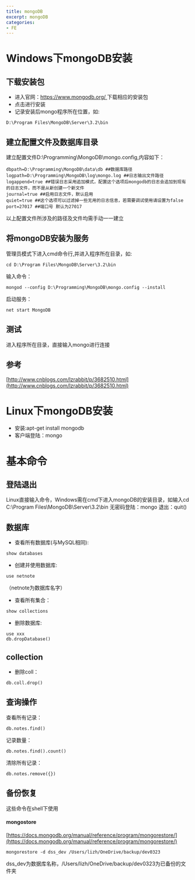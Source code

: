 ```yaml
---
title: mongoDB
excerpt: mongoDB
categories: 
- FE
---
```



# Windows下mongoDB安装
## 下载安装包
* 进入官网：[https://www.mongodb.org/ ](https://www.mongodb.org/ )下载相应的安装包
* 点击进行安装
* 记录安装后mongo程序所在位置，如:
```
D:\Program Files\MongoDB\Server\3.2\bin
```

## 建立配置文件及数据库目录
建立配置文件D:\Programming\MongoDB\mongo.config,内容如下：
```
dbpath=D:\Programming\MongoDB\data\db ##数据库路径
logpath=D:\Programming\MongoDB\log\mongo.log ##日志输出文件路径
logappend=true ##错误日志采用追加模式，配置这个选项后mongodb的日志会追加到现有的日志文件，而不是从新创建一个新文件
journal=true ##启用日志文件，默认启用
quiet=true ##这个选项可以过滤掉一些无用的日志信息，若需要调试使用请设置为false
port=27017 ##端口号 默认为27017
```
以上配置文件所涉及的路径及文件均需手动一一建立

## 将mongoDB安装为服务
管理员模式下进入cmd命令行,并进入程序所在目录，如:
```
cd D:\Program Files\MongoDB\Server\3.2\bin
```
输入命令：
```
mongod --config D:\Programming\MongoDB\mongo.config --install
```
启动服务：
```
net start MongoDB
```

## 测试
进入程序所在目录，直接输入mongo进行连接

## 参考
[http://www.cnblogs.com/lzrabbit/p/3682510.html](http://www.cnblogs.com/lzrabbit/p/3682510.html)

# Linux下mongoDB安装
* 安装:apt-get install mongodb
* 客户端登陆：mongo

# 基本命令
## 登陆退出
Linux直接输入命令，Windows需在cmd下进入mongoDB的安装目录，如输入cd C:\Program Files\MongoDB\Server\3.2\bin
无密码登陆：mongo
退出：quit()

## 数据库
* 查看所有数据库(与MySQL相同): 
```
show databases
```
* 创建并使用数据库: 
```
use netnote
```
（netnote为数据库名字）
* 查看所有集合：
```
show collections
```
* 删除数据库:
```
use xxx
db.dropDatabase()
```

## collection
* 删除coll：
```
db.coll.drop()
```

## 查询操作
查看所有记录：
```
db.notes.find()
```
记录数量：
```
db.notes.find().count()
```
清除所有记录：
```
db.notes.remove({})
```

## 备份恢复
这些命令在shell下使用

#### mongostore
[https://docs.mongodb.org/manual/reference/program/mongorestore/](https://docs.mongodb.org/manual/reference/program/mongorestore/)
```
mongorestore -d dss_dev /Users/lizh/OneDrive/backup/dev0323
```
dss_dev为数据库名称，/Users/lizh/OneDrive/backup/dev0323为已备份的文件夹
